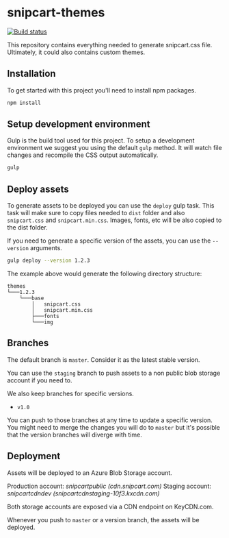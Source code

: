 # snipcart-themes

[![Build status](https://ci.appveyor.com/api/projects/status/q0qxt370jxpx1139?svg=true)](https://ci.appveyor.com/project/spektrum/snipcart-themes)

This repository contains everything needed to generate snipcart.css file. Ultimately, it could also contains custom themes.

## Installation

To get started with this project you'll need to install npm packages.

```sh
npm install
```

## Setup development environment

Gulp is the build tool used for this project. To setup a development environment we suggest you using the default `gulp` method. It will watch file changes and recompile the CSS output automatically.

```sh
gulp
```

## Deploy assets

To generate assets to be deployed you can use the `deploy` gulp task. This task will make sure to copy files needed to `dist` folder and also `snipcart.css` and `snipcart.min.css`. Images, fonts, etc will be also copied to the dist folder.

If you need to generate a specific version of the assets, you can use the `--version` arguments.

```sh
gulp deploy --version 1.2.3
```

The example above would generate the following directory structure:

```
themes
└───1.2.3
    └───base
        │   snipcart.css
        │   snipcart.min.css
        ├───fonts
        └───img
```

## Branches

The default branch is `master`. Consider it as the latest stable version.

You can use the `staging` branch to push assets to a non public blob storage account if you need to.

We also keep branches for specific versions.

- `v1.0`

You can push to those branches at any time to update a specific version. You might need to merge the changes you will do to `master` but it's possible that the version branches will diverge with time.

## Deployment

Assets will be deployed to an Azure Blob Storage account.

Production account: *snipcartpublic (cdn.snipcart.com)*
Staging account: *snipcartcdndev (snipcartcdnstaging-10f3.kxcdn.com)*

Both storage accounts are exposed via a CDN endpoint on KeyCDN.com.

Whenever you push to `master` or a version branch, the assets will be deployed.
